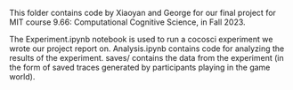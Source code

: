 This folder contains code by Xiaoyan and George for our final project for MIT course 9.66: Computational Cognitive Science, in Fall 2023.

The Experiment.ipynb notebook is used to run a cocosci experiment we wrote our project report on.  Analysis.ipynb contains code for analyzing the results of the experiment.  saves/ contains the data from the experiment (in the form of saved traces generated by participants playing in the game world).